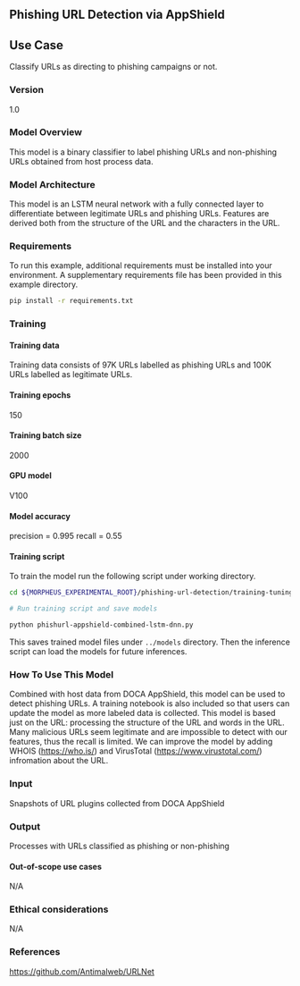 ## Phishing URL Detection via AppShield

## Use Case
Classify URLs as directing to phishing campaigns or not.

### Version
1.0

### Model Overview
This model is a binary classifier to label phishing URLs and non-phishing URLs obtained from host process data.

### Model Architecture
This model is an LSTM neural network with a fully connected layer to differentiate between legitimate URLs and phishing URLs. Features are derived both from the structure of the URL and the characters in the URL.

### Requirements 
To run this example, additional requirements must be installed into your environment. A supplementary requirements file has been provided in this example directory.

```bash 
pip install -r requirements.txt
```

### Training
#### Training data
Training data consists of 97K URLs labelled as phishing URLs and 100K URLs labelled as legitimate URLs.  

#### Training epochs
150

#### Training batch size
2000

#### GPU model
V100

#### Model accuracy
precision = 0.995 
recall = 0.55

#### Training script

To train the model run the following script under working directory.
```bash
cd ${MORPHEUS_EXPERIMENTAL_ROOT}/phishing-url-detection/training-tuning

# Run training script and save models

python phishurl-appshield-combined-lstm-dnn.py
```

This saves trained model files under `../models` directory. Then the inference script can load the models for future inferences.

### How To Use This Model
Combined with host data from DOCA AppShield, this model can be used to detect phishing URLs. A training notebook is also included so that users can update the model as more labeled data is collected. This model is based just on the URL: processing the structure of the URL and words in the URL. Many malicious URLs seem legitimate and are impossible to detect with our features, thus the recall is limited. We can improve the model by adding WHOIS (https://who.is/) and VirusTotal (https://www.virustotal.com/) infromation about the URL.

### Input
Snapshots of URL plugins collected from DOCA AppShield

### Output
Processes with URLs classified as phishing or non-phishing

#### Out-of-scope use cases
N/A

### Ethical considerations
N/A

### References
https://github.com/Antimalweb/URLNet
